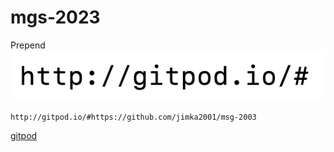 # mgs-2023

Prepend ![gitpod](doc/img/prepend-gitpod.png) 

```
http://gitpod.io/#https://github.com/jimka2001/msg-2003
```
[gitpod](http://gitpod.io/#https://github.com/jimka2001/msg-2003)

